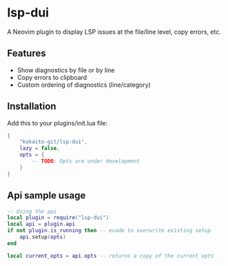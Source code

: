 # lsp-dui

A Neovim plugin to display LSP issues at the file/line level, copy errors, etc.

## Features

- Show diagnostics by file or by line
- Copy errors to clipboard
- Custom ordering of diagnostics (line/category)

## Installation

Add this to your plugins/init.lua file:

```lua
{
    "kokaito-git/lsp-dui",
    lazy = false,
    opts = {
        -- TODO: Opts are under development
    }
}
```

## Api sample usage

```lua
-- Using the api
local plugin = require("lsp-dui")
local api = plugin.api
if not plugin.is_running then -- evade to overwrite existing setup
    api.setup(opts)
end

local current_opts = api.opts -- returns a copy of the current opts
```
